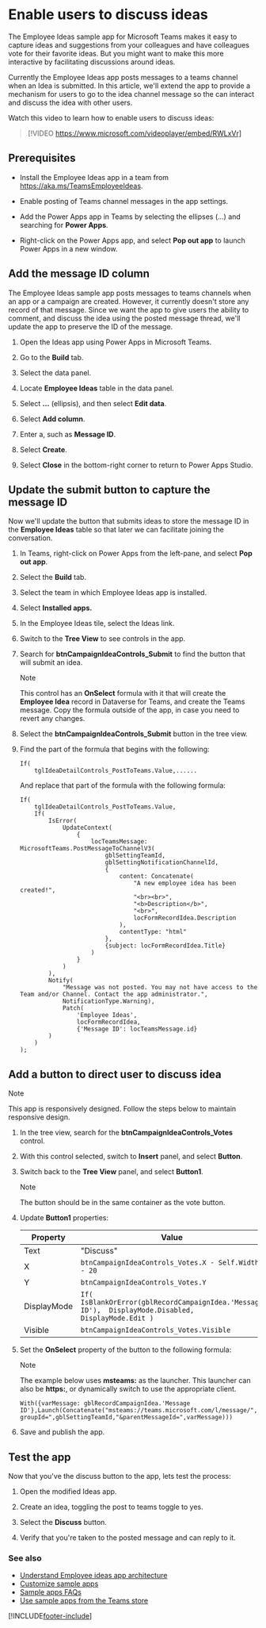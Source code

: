 
# Enable users to discuss ideas

The Employee Ideas sample app for Microsoft Teams makes it easy to capture ideas and suggestions from your colleagues and have colleagues vote for their favorite ideas. But you might want to make this more interactive by facilitating discussions around ideas.

Currently the Employee Ideas app posts messages to a teams channel when an Idea is submitted. In this article, we'll extend the app to provide a mechanism for users to go to the idea channel message so the can interact and discuss the idea with other users.

Watch this video to learn how to enable users to discuss ideas:
> [!VIDEO https://www.microsoft.com/videoplayer/embed/RWLxVr]

## Prerequisites

- Install the Employee Ideas app in a team from <https://aka.ms/TeamsEmployeeIdeas>.

- Enable posting of Teams channel messages in the app settings.

- Add the Power Apps app in Teams by selecting the ellipses (…) and searching  for **Power Apps**.

- Right-click on the Power Apps app, and select **Pop out app** to launch Power Apps in a new window.

## Add the message ID column

The Employee Ideas sample app posts messages to teams channels when an app or a campaign are created. However, it currently doesn't store any record of that message. Since we want the app to give users the ability to comment, and discuss the idea using the posted message thread, we'll update the app to preserve the ID of the message.

1. Open the Ideas app using Power Apps in Microsoft Teams.

1. Go to the **Build** tab.

1. Select the data panel.

1. Locate **Employee Ideas** table in the data panel.

1. Select **…** (ellipsis), and then select **Edit data**.

1. Select **Add column**.

1. Enter a, such as **Message ID**.

1. Select **Create**.

1. Select **Close** in the bottom-right corner to return to Power Apps Studio.

## Update the submit button to capture the message ID

Now we'll update the button that submits ideas to store the message ID in the **Employee Ideas** table so that later we can facilitate joining the conversation.

1. In Teams, right-click on Power Apps from the left-pane, and select **Pop out app**.

1. Select the **Build** tab.

1. Select the team in which Employee Ideas app is installed.

1. Select **Installed apps.**

1. In the Employee Ideas tile, select the Ideas link.

1. Switch to the **Tree View** to see controls in the app.

1. Search for **btnCampaignIdeaControls_Submit** to find the button that will submit an idea.

    > [!NOTE]
    > This control has an **OnSelect** formula with it that will create the **Employee Idea** record in Dataverse for Teams, and create the Teams message. Copy the formula outside of the app, in case you need to revert any changes.

1. Select the **btnCampaignIdeaControls_Submit** button in the tree view.

1. Find the part of the formula that begins with the following:

    ```powerapps-dot
    If(
        tglIdeaDetailControls_PostToTeams.Value,......
    ```

    And replace that part of the formula with the following formula:

    ```powerapps-dot
    If(
        tglIdeaDetailControls_PostToTeams.Value,
        If(
            IsError(
                UpdateContext(
                    {
                        locTeamsMessage: MicrosoftTeams.PostMessageToChannelV3(
                            gblSettingTeamId,
                            gblSettingNotificationChannelId,
                            {
                                content: Concatenate(
                                    "A new employee idea has been created!",
                                    "<br><br>",
                                    "<b>Description</b>",
                                    "<br>",
                                    locFormRecordIdea.Description
                                ),
                                contentType: "html"
                            },
                            {subject: locFormRecordIdea.Title}
                        )
                    }
                )
            ),
            Notify(
                "Message was not posted. You may not have access to the Team and/or Channel. Contact the app administrator.",
                NotificationType.Warning),
                Patch(
                    'Employee Ideas',
                    locFormRecordIdea,
                    {'Message ID': locTeamsMessage.id}
            )
        )
    );
    ```

## Add a button to direct user to discuss idea

> [!NOTE]
> This app is responsively designed. Follow the steps below to maintain responsive design.

1. In the tree view, search for the **btnCampaignIdeaControls_Votes** control.

1. With this control selected, switch to **Insert** panel, and select **Button**.

1. Switch back to the **Tree View** panel, and select **Button1**.

    > [!NOTE]
    > The button should be in the same container as the vote button.

1. Update **Button1** properties:

    | **Property** | **Value**                                                                                           |
    |--------------|-----------------------------------------------------------------------------------------------------|
    | Text         | "Discuss"                                                                                           |
    | X            | `btnCampaignIdeaControls_Votes.X - Self.Width - 20`                                                   |
    | Y            | `btnCampaignIdeaControls_Votes.Y`                                                                     |
    | DisplayMode  | `If(  IsBlankOrError(gblRecordCampaignIdea.'Message ID'),  DisplayMode.Disabled,  DisplayMode.Edit )` |
    | Visible      | `btnCampaignIdeaControls_Votes.Visible`                                                               |

1. Set the **OnSelect** property of the button to the following formula:

    > [!NOTE]
    > The example below uses **msteams:** as the launcher. This launcher can also be **https:**, or dynamically switch to use the appropriate client.

    ```powerapps-dot
    With({varMessage: gblRecordCampaignIdea.'Message ID'},Launch(Concatenate("msteams://teams.microsoft.com/l/message/",gblSettingNotificationChannelId,"/",varMessage,"?groupId=",gblSettingTeamId,"&parentMessageId=",varMessage)))
    ```

1. Save and publish the app.

## Test the app

Now that you've the discuss button to the app, lets test the process:

1. Open the modified Ideas app.

1. Create an idea, toggling the post to teams toggle to yes.

1. Select the **Discuss** button.

1. Verify that you're taken to the posted message and can reply to it.

### See also

- [Understand Employee ideas app architecture](employee-ideas-architecture.md)
- [Customize sample apps](customize-sample-apps.md)
- [Sample apps FAQs](sample-apps-faqs.md)
- [Use sample apps from the Teams store](use-sample-apps-from-Teams-store.md)

[!INCLUDE[footer-include](../includes/footer-banner.md)]
